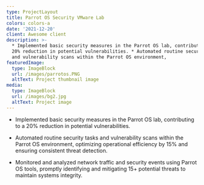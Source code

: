 ```yaml
---
type: ProjectLayout
title: Parrot OS Security VMware Lab
colors: colors-a
date: '2021-12-20'
client: Awesome client
description: >-
  * Implemented basic security measures in the Parrot OS lab, contributing to a
  20% reduction in potential vulnerabilities. * Automated routine security tasks
  and vulnerability scans within the Parrot OS environment,
featuredImage:
  type: ImageBlock
  url: /images/parrotos.PNG
  altText: Project thumbnail image
media:
  type: ImageBlock
  url: /images/bg2.jpg
  altText: Project image
---
```

*   Implemented basic security measures in the Parrot OS lab, contributing to a 20% reduction in potential
    vulnerabilities.

*   Automated routine security tasks and vulnerability scans within the Parrot OS environment,
    optimizing operational efficiency by 15% and ensuring consistent threat detection.

*   Monitored and analyzed
     network traffic and security events using Parrot OS tools, promptly identifying and mitigating 15+ potential threats
    to maintain systems integrity.


